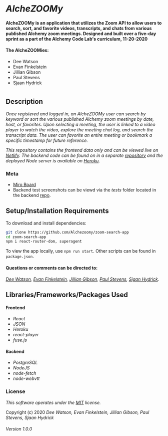 # _AlcheZOOMy_

#### **AlcheZOOMy** is an application that utilizes the Zoom API to allow users to search, sort, and favorite videos, transcripts, and chats from various published Alchemy zoom meetings. Designed and built over a five-day sprint as a part of the Alchemy Code Lab's curriculum, 11-20-2020

#### **The AlcheZOOMies**:
- Dee Watson
- Evan Finkelstein
- Jillian Gibson
- Paul Stevens
- Sjaan Hydrick

#
## Description

_Once registered and logged in, an AlcheZOOMy user can search by keyword or sort the various published Alchemy zoom meetings by date, host, or favorites. Upon selecting a meeting, the user is linked to a video player to watch the video,  explore the meeting chat log, and search the transcript data. The user can favorite an entire meeting or bookmark a specific timestamp for future reference._

_This repository contains the frontend data only and can be viewed live on [Netlify](https://alchezoomy.netlify.app/). The backend code can be found on in a separate [repository](https://github.com/Alchezoomy/zoom-search-sql) and the deployed Node server is available on [Heroku](https://alchezoomy.herokuapp.com/)._

### Meta
- [Miro Board](https://miro.com/app/board/o9J_kgdqUNg=/)
- Backend test screenshots can be viewd via the _tests_ folder located in the backend [repo](https://github.com/Alchezoomy/zoom-search-sql/blob/main/__tests__/8%20passing%20jest%20tests.png).

## Setup/Installation Requirements

To download and install dependencies:

```bash
git clone https://github.com/Alchezoomy/zoom-search-app
cd zoom-search-app
npm i react-router-dom, superagent
```

To view the app locally, use `npm run start`. Other scripts can be found in `package.json`.


#### Questions or comments can be directed to:
_[Dee Watson](dlarkinwatson@gmail.com), [Evan Finkelstein](evanfinkelstein91@gmail.com), [Jillian Gibson](jillian.l.gibson@gmail.com), [Paul Stevens](paul.stevens.developer@gmail.com), [Sjaan Hydrick](sjaanahydrick@gmail.com)._

## Libraries/Frameworks/Packages Used

#### Frontend
* _React_
* _JSON_
* _Heroku_
* _react-player_
* _fuse.js_
#### Backend
* _PostgreSQL_
* _NodeJS_
* _node-fetch_
* _node-webvtt_


### License

*_This software operates under the [MIT](https://en.wikipedia.org/wiki/MIT_License) license._*

Copyright (c) 2020 _Dee Watson, Evan Finkelstein, Jillian Gibson, Paul Stevens, Sjaan Hydrick_

###### Version 1.0.0